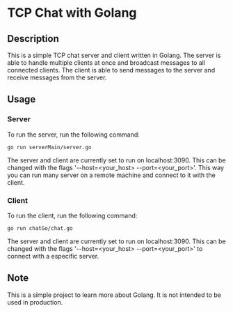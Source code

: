 # TCP Chat with Golang

## Description

This is a simple TCP chat server and client written in Golang. The server is able to handle multiple clients at once and broadcast messages to all connected clients. The client is able to send messages to the server and receive messages from the server.

## Usage

### Server

To run the server, run the following command:

```
go run serverMain/server.go
```

The server and client are currently set to run on localhost:3090. This can be changed with the flags '--host=<your_host> --port=<your_port>'.
This way you can run many server on a remote machine and connect to it with the client.

### Client

To run the client, run the following command:

```
go run chatGo/chat.go
```

The server and client are currently set to run on localhost:3090. This can be changed with the flags '--host=<your_host> --port=<your_port>' to connect with a especific server.

## Note

This is a simple project to learn more about Golang. It is not intended to be used in production.
